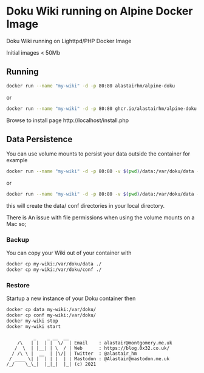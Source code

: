 # Doku Wiki running on Alpine Docker Image

Doku Wiki running on Lighttpd/PHP Docker Image

Initial images < 50Mb

## Running

```bash
docker run --name "my-wiki" -d -p 80:80 alastairhm/alpine-doku
```

or

```bash
docker run --name "my-wiki" -d -p 80:80 ghcr.io/alastairhm/alpine-doku:latest
```

Browse to install page http://localhost/install.php

## Data Persistence

You can use volume mounts to persist your data outside the container for example

```bash
docker run --name "my-wiki" -d -p 80:80 -v $(pwd)/data:/var/doku/data -v $(pwd)/conf:/var/doku/conf alastairhm/alpine-doku
```

or

```bash
docker run --name "my-wiki" -d -p 80:80 -v $(pwd)/data:/var/doku/data -v $(pwd)/conf:/var/doku/conf ghcr.io/alastairhm/alpine-doku:latest 
```

this will create the data/ conf directories in your local directory.

There is An issue with file permissions when using the volume mounts on a Mac so;

### Backup

You can copy your Wiki out of your container with

```bash
docker cp my-wiki:/var/doku/data ./
docker cp my-wiki:/var/doku/conf ./
```

### Restore

Startup a new instance of your Doku container then

```bash
docker cp data my-wiki:/var/doku/
docker cp conf my-wiki:/var/doku/
docker my-wiki stop
docker my-wiki start
```

```text
          _    _ __  __
    /\   | |  | |  \/  | Email    : alastair@montgomery.me.uk
   /  \  | |__| | \  / | Web      : https://blog.0x32.co.uk/
  / /\ \ |  __  | |\/| | Twitter  : @alastair_hm
 / ____ \| |  | | |  | | Mastodon : @Alastair@mastodon.me.uk
/_/    \_\_|  |_|_|  |_| (c) 2021
```

